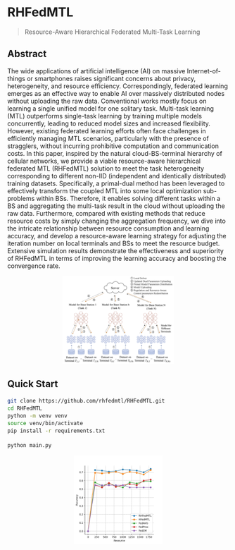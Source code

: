 # RHFedMTL
> Resource-Aware Hierarchical Federated Multi-Task Learning

## Abstract

The wide applications of artificial intelligence (AI) on massive Internet-of-things or smartphones raises significant concerns about privacy, heterogeneity, and resource efficiency. Correspondingly, federated learning emerges as an effective way to enable AI over massively distributed nodes without uploading the raw data. Conventional works mostly focus on learning a single unified model for one solitary task. Multi-task learning (MTL) outperforms single-task learning by training multiple models concurrently, leading to reduced model sizes and increased flexibility. However, existing federated learning efforts often face challenges in efficiently managing MTL scenarios, particularly with the presence of stragglers, without incurring prohibitive computation and communication costs. In this paper, inspired by the natural cloud-BS-terminal hierarchy of cellular networks, we provide a viable resource-aware hierarchical federated MTL (RHFedMTL) solution to meet the task heterogeneity corresponding to different non-IID (independent and identically distributed) training datasets. Specifically, a primal-dual method has been leveraged to effectively transform the coupled MTL into some local optimization sub-problems within BSs. Therefore, it enables solving different tasks within a BS and aggregating the multi-task result in the cloud without uploading the raw data. Furthermore, compared with existing methods that reduce resource costs by simply changing the aggregation frequency, we dive into the intricate relationship between resource consumption and learning accuracy, and develop a resource-aware learning strategy for adjusting the iteration number on local terminals and BSs to meet the resource budget. Extensive simulation results demonstrate the effectiveness and superiority of RHFedMTL in terms of improving the learning accuracy and boosting the convergence rate.

<p align="center">
<img src="./pictures/SystemModel.jpg" width="50%">
</p>

## Quick Start

```bash
git clone https://github.com/rhfedmtl/RHFedMTL.git
cd RHFedMTL
python -m venv venv
source venv/bin/activate
pip install -r requirements.txt 

python main.py
```

<p align="center">
<img src="./pictures/Accuracy.jpg" width="40%">
</p>
